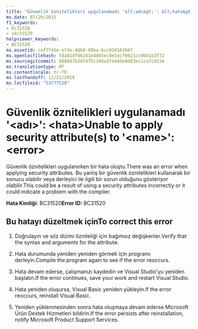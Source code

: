 ```yaml
---
title: "Güvenlik öznitelikleri uygulanamadı '&lt;adı&gt;': &lt;hata&gt;"
ms.date: 07/20/2015
f1_keywords:
- bc31520
- vbc31520
helpviewer_keywords:
- BC31520
ms.assetid: caf7f45e-ef3e-4db4-80ba-6cc03416366f
ms.openlocfilehash: fda81df46241e4085ec0e1ecf6021cc0bb1b3f72
ms.sourcegitcommit: 0888d7b24f475c346a3f444de8d83ec1ca7cd234
ms.translationtype: MT
ms.contentlocale: tr-TR
ms.lasthandoff: 12/22/2018
ms.locfileid: "53777520"
---
```

# <a name="unable-to-apply-security-attributes-to-ltnamegt-lterrorgt"></a><span data-ttu-id="6b4c1-102">Güvenlik öznitelikleri uygulanamadı '&lt;adı&gt;': &lt;hata&gt;</span><span class="sxs-lookup"><span data-stu-id="6b4c1-102">Unable to apply security attribute(s) to '&lt;name&gt;': &lt;error&gt;</span></span>
<span data-ttu-id="6b4c1-103">Güvenlik öznitelikleri uygulanırken bir hata oluştu.</span><span class="sxs-lookup"><span data-stu-id="6b4c1-103">There was an error when applying security attributes.</span></span> <span data-ttu-id="6b4c1-104">Bu yanlış bir güvenlik öznitelikleri kullanarak bir sonucu olabilir veya derleyici ile ilgili bir sorun olduğunu gösteriyor olabilir.</span><span class="sxs-lookup"><span data-stu-id="6b4c1-104">This could be a result of using a security attributes incorrectly or it could indicate a problem with the compiler.</span></span>  
  
 <span data-ttu-id="6b4c1-105">**Hata Kimliği:** BC31520</span><span class="sxs-lookup"><span data-stu-id="6b4c1-105">**Error ID:** BC31520</span></span>  
  
## <a name="to-correct-this-error"></a><span data-ttu-id="6b4c1-106">Bu hatayı düzeltmek için</span><span class="sxs-lookup"><span data-stu-id="6b4c1-106">To correct this error</span></span>  
  
1.  <span data-ttu-id="6b4c1-107">Doğrulayın ve söz dizimi özniteliği için bağımsız değişkenler.</span><span class="sxs-lookup"><span data-stu-id="6b4c1-107">Verify that the syntax and arguments for the attribute.</span></span>  
  
2.  <span data-ttu-id="6b4c1-108">Hata durumunda yeniden yeniden görmek için programı derleyin.</span><span class="sxs-lookup"><span data-stu-id="6b4c1-108">Compile the program again to see if the error reoccurs.</span></span>  
  
3.  <span data-ttu-id="6b4c1-109">Hata devam ederse, çalışmanızı kaydedin ve Visual Studio'yu yeniden başlatın.</span><span class="sxs-lookup"><span data-stu-id="6b4c1-109">If the error continues, save your work and restart Visual Studio.</span></span>  
  
4.  <span data-ttu-id="6b4c1-110">Hata yeniden oluşursa, Visual Basic yeniden yükleyin.</span><span class="sxs-lookup"><span data-stu-id="6b4c1-110">If the error reoccurs, reinstall Visual Basic.</span></span>  
  
5.  <span data-ttu-id="6b4c1-111">Yeniden yüklenmesinden sonra hata oluşmaya devam ederse Microsoft Ürün Destek Hizmetleri bildirin.</span><span class="sxs-lookup"><span data-stu-id="6b4c1-111">If the error persists after reinstallation, notify Microsoft Product Support Services.</span></span>  
  

